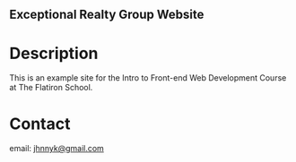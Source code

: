 Exceptional Realty Group Website
---

# Description

This is an example site for the Intro to Front-end Web Development Course at The Flatiron School.

# Contact

email: jhnnyk@gmail.com

